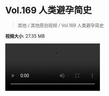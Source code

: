 # Vol.169 人类避孕简史

> 其他 / 其他原创视频 / Vol.169 人类避孕简史

**视频大小**: 27.35 MB

<div class="video"><video src="https://file.hsyhx.top/video/混乱博物馆/Vol/169.mp4" controls preload>🤔 您的浏览器不支持 video 标签</video></div>